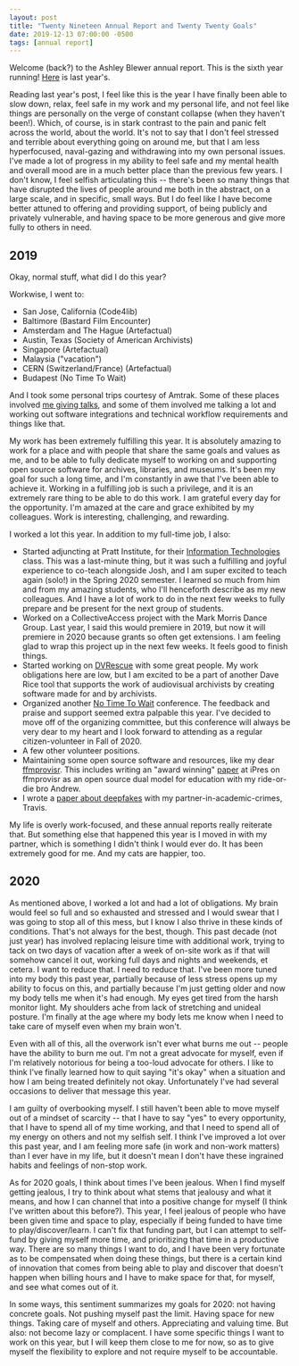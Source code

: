 ```yaml
---
layout: post
title: "Twenty Nineteen Annual Report and Twenty Twenty Goals"
date: 2019-12-13 07:00:00 -0500
tags: [annual report]
---
```


Welcome (back?) to the Ashley Blewer annual report. This is the sixth year running! [Here](https://bits.ashleyblewer.com/blog/2018/12/20/twenty-nineteen-annual-report/) is last year's. 

Reading last year's post, I feel like this is the year I have finally been able to slow down, relax, feel safe in my work and my personal life, and not feel like things are personally on the verge of constant collapse (when they haven't been!). Which, of course, is in stark contrast to the pain and panic felt across the world, about the world. It's not to say that I don't feel stressed and terrible about everything going on around me, but that I am less hyperfocused, naval-gazing and withdrawing into my own personal issues. I've made a lot of progress in my ability to feel safe and my mental health and overall mood are in a much better place than the previous few years. I don't know, I feel selfish articulating this -- there's been so many things that have disrupted the lives of people around me both in the abstract, on a large scale, and in specific, small ways. But I do feel like I have become better attuned to offering and providing support, of being publicly and privately vulnerable, and having space to be more generous and give more fully to others in need.

## 2019

Okay, normal stuff, what did I do this year?

Workwise, I went to:
- San Jose, California (Code4lib)
- Baltimore (Bastard Film Encounter)
- Amsterdam and The Hague (Artefactual)
- Austin, Texas (Society of American Archivists)
- Singapore (Artefactual)
- Malaysia ("vacation")
- CERN (Switzerland/France) (Artefactual)
- Budapest (No Time To Wait)

And I took some personal trips courtesy of Amtrak. Some of these places involved [me giving talks](https://bits.ashleyblewer.com/talks/), and some of them involved me talking a lot and working out software integrations and technical workflow requirements and things like that.

My work has been extremely fulfilling this year. It is absolutely amazing to work for a place and with people that share the same goals and values as me, and to be able to fully dedicate myself to working on and supporting open source software for archives, libraries, and museums. It's been my goal for such a long time, and I'm constantly in awe that I've been able to achieve it. Working in a fulfilling job is such a privilege, and it is an extremely rare thing to be able to do this work. I am grateful every day for the opportunity. I'm amazed at the care and grace exhibited by my colleagues. Work is interesting, challenging, and rewarding. 

I worked a lot this year. In addition to my full-time job, I also:
- Started adjuncting at Pratt Institute, for their [Information Technologies](https://github.com/hadro/654fa19) class. This was a last-minute thing, but it was such a fulfilling and joyful experience to co-teach alongside Josh, and I am super excited to teach again (solo!) in the Spring 2020 semester. I learned so much from him and from my amazing students, who I'll henceforth describe as my new colleagues. And I have a lot of work to do in the next few weeks to fully prepare and be present for the next group of students.
- Worked on a CollectiveAccess project with the Mark Morris Dance Group. Last year, I said this would premiere in 2019, but now it will premiere in 2020 because grants so often get extensions. I am feeling glad to wrap this project up in the next few weeks. It feels good to finish things.
- Started working on [DVRescue](https://www.mipops.org/dvrescue/) with some great people. My work obligations here are low, but I am excited to be a part of another Dave Rice tool that supports the work of audiovisual archivists by creating software made for and by archivists.
- Organized another [No Time To Wait](https://mediaarea.net/NoTimeToWait4) conference. The feedback and praise and support seemed extra palpable this year. I've decided to move off of the organizing committee, but this conference will always be very dear to my heart and I look forward to attending as a regular citizen-volunteer in Fall of 2020.
- A few other volunteer positions.
- Maintaining some open source software and resources, like my dear [ffmprovisr](https://amiaopensource.github.io/ffmprovisr/). This includes writing an "award winning" [paper](https://bits.ashleyblewer.com/talks/) at iPres on ffmprovisr as an open source dual model for education with my ride-or-die bro Andrew.
- I wrote a [paper about deepfakes](https://www.degruyter.com/downloadpdf/j/opis.2019.3.issue-1/opis-2019-0003/opis-2019-0003.pdf) with my partner-in-academic-crimes, Travis.

My life is overly work-focused, and these annual reports really reiterate that. But something else that happened this year is I moved in with my partner, which is something I didn't think I would ever do. It has been extremely good for me. And my cats are happier, too.

## 2020

As mentioned above, I worked a lot and had a lot of obligations. My brain would feel so full and so exhausted and stressed and I would swear that I was going to stop all of this mess, but I know I also thrive in these kinds of conditions. That's not always for the best, though. This past decade (not just year) has involved replacing leisure time with additional work, trying to tack on two days of vacation after a week of on-site work as if that will somehow cancel it out, working full days and nights and weekends, et cetera. I want to reduce that. I need to reduce that. I've been more tuned into my body this past year, partially because of less stress opens up my ability to focus on this, and partially because I'm just getting older and now my body tells me when it's had enough. My eyes get tired from the harsh monitor light. My shoulders ache from lack of stretching and unideal posture. I'm finally at the age where my body lets me know when I need to take care of myself even when my brain won't.

Even with all of this, all the overwork isn't ever what burns me out -- people have the ability to burn me out. I'm not a great advocate for myself, even if I'm relatively notorious for being a too-loud advocate for others. I like to think I've finally learned how to quit saying "it's okay" when a situation and how I am being treated definitely not okay. Unfortunately I've had several occasions to deliver that message this year.

I am guilty of overbooking myself. I still haven't been able to move myself out of a mindset of scarcity -- that I have to say "yes" to every opportunity, that I have to spend all of my time working, and that I need to spend all of my energy on others and not my selfish self. I think I've improved a lot over this past year, and I am feeling more safe (in work and non-work matters) than I ever have in my life, but it doesn't mean I don't have these ingrained habits and feelings of non-stop work.

As for 2020 goals, I think about times I've been jealous. When I find myself getting jealous, I try to think about what stems that jealousy and what it means, and how I can channel that into a positive change for myself (I think I've written about this before?). This year, I feel jealous of people who have been given time and space to play, especially if being funded to have time to play/discover/learn. I can't fix that funding part, but I can attempt to self-fund by giving myself more time, and prioritizing that time in a productive way. There are so many things I want to do, and I have been very fortunate as to be compensated when doing these things, but there is a certain kind of innovation that comes from being able to play and discover that doesn't happen when billing hours and I have to make space for that, for myself, and see what comes out of it.

In some ways, this sentiment summarizes my goals for 2020: not having concrete goals. Not pushing myself past the limit. Having space for new things. Taking care of myself and others. Appreciating and valuing time. But also: not become lazy or complacent. I have some specific things I want to work on this year, but I will keep them close to me for now, so as to give myself the flexibility to explore and not require myself to be accountable.